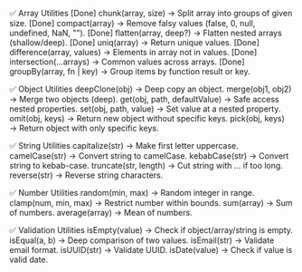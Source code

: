 ✅ Array Utilities
[Done] chunk(array, size) → Split array into groups of given size.
[Done] compact(array) → Remove falsy values (false, 0, null, undefined, NaN, "").
[Done] flatten(array, deep?) → Flatten nested arrays (shallow/deep).
[Done] uniq(array) → Return unique values.
[Done] difference(array, values) → Elements in array not in values.
[Done] intersection(...arrays) → Common values across arrays.
[Done] groupBy(array, fn | key) → Group items by function result or key.

✅ Object Utilities
deepClone(obj) → Deep copy an object.
merge(obj1, obj2) → Merge two objects (deep).
get(obj, path, defaultValue) → Safe access nested properties.
set(obj, path, value) → Set value at a nested property.
omit(obj, keys) → Return new object without specific keys.
pick(obj, keys) → Return object with only specific keys.

✅ String Utilities
capitalize(str) → Make first letter uppercase.
camelCase(str) → Convert string to camelCase.
kebabCase(str) → Convert string to kebab-case.
truncate(str, length) → Cut string with ... if too long.
reverse(str) → Reverse string characters.

✅ Number Utilities
random(min, max) → Random integer in range.
clamp(num, min, max) → Restrict number within bounds.
sum(array) → Sum of numbers.
average(array) → Mean of numbers.

✅ Validation Utilities
isEmpty(value) → Check if object/array/string is empty.
isEqual(a, b) → Deep comparison of two values.
isEmail(str) → Validate email format.
isUUID(str) → Validate UUID.
isDate(value) → Check if value is valid date.